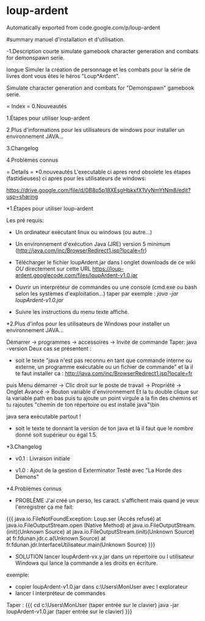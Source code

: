 # loup-ardent
Automatically exported from code.google.com/p/loup-ardent

#summary manuel d'installation et d'utilisation.

-1.Description
courte
simulate gamebook character generation and combats for demonspawn serie.

longue
Simuler la création de personnage et les combats pour la série de livres dont vous êtes le héros "Loup*Ardent".

Simulate character generation and combats for "Demonspawn" gamebook serie. 

= Index =
0.Nouveautés

1.Étapes pour utiliser loup-ardent

2.Plus d'informations pour les utilisateurs de windows pour installer un environnement JAVA...

3.Changelog

4.Problèmes connus

= Details =
*0.nouveautés
L'executable ci apres rend obsolete les étapes (fastidieuses) ci apres pour les utilisateurs de windows:

https://drive.google.com/file/d/0B8o5p18XEsgHbkxfX1VyNmYtNm8/edit?usp=sharing

*1.Étapes pour utiliser loup-ardent

Les pré requis:
  * Un ordinateur exécutant linux ou windows (ou autre...)

  * Un environnement d'exécution Java (JRE) version 5 minimum
(http://java.com/inc/BrowserRedirect1.jsp?locale=fr)

  * Télécharger le fichier loupArdent.jar dans l onglet downloads de ce wiki *OU* directement sur cette URL https://loup-ardent.googlecode.com/files/loupArdent-v1.0.jar

  * Ouvrir un interpréteur de commandes ou une console (cmd.exe ou bash selon les systèmes d'exploitation...)
taper par exemple : *java -jar loupArdent-v1.0.jar*

  * Suivre les instructions du menu texte affiché.

*2.Plus d'infos pour les utilisateurs de Windows pour installer un environnement JAVA...

Démarrer -> programmes -> accessoires -> Invite de commande
Taper: java -version
Deux cas se présentent :

  * soit le texte "java n'est pas reconnu en tant que commande interne ou externe, un programme exécutable ou un fichier de commande"
et la il te faut installer ca : http://java.com/inc/BrowserRedirect1.jsp?locale=fr

puis Menu démarrer -> Clic droit sur le poste de travail -> Propriété -> Onglet Avancé -> Bouton variable d'environnement
Et la tu double clique sur la variable path en bas puis tu ajoute un point virgule a la fin des chemins et tu rajoutes "chemin de ton répertoire ou est installé java"\bin

java sera exécutable partout !

  * soit le texte te donnant la version de ton java et là il faut que le nombre donné soit supérieur ou égal 1.5.

*3.Changelog

  * v0.1 : Livraison initiale

  * v1.0 : Ajout de la gestion d Exterminator
       Testé avec "La Horde des Démons"

*4.Problèmes connus

  * PROBLÈME
J'ai créé un perso, les caract. s'affichent mais quand je veux l'enregistrer ça me fait:

{{{
java.io.FileNotFoundException: Loup.ser (Accès refusé)
         at java.io.FileOutputStream.open (Native Method)
         at java.io.FileOutputStream.(init)(Unknown Source)
         at java.io.FileOutputStream.(init)(Unknown Source)
         at fr.fdunan.jdr.c.a(Unknown Source)
         at fr.fdunan.jdr.InterfaceUtilisateur.main(Unknown Source)
}}}

  * SOLUTION
lancer loupArdent-vx.y.jar dans un répertoire ou l utilisateur Windows qui lance la commande a les droits en écriture.

exemple:
  * copier loupArdent-v1.0.jar dans c:\Users\MonUser avec l explorateur
  * lancer l interpréteur de commandes

Taper :
{{{
        cd c:\Users\MonUser  (taper entrée sur le clavier)
        java -jar loupArdent-v1.0.jar (taper entrée sur le clavier)
}}}
